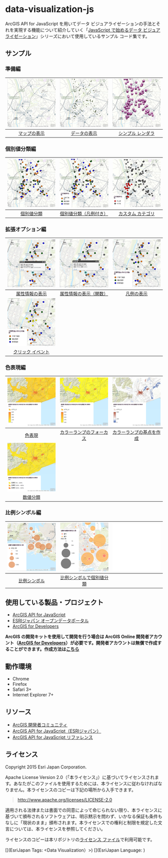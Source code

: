 # data-visualization-js

ArcGIS API for JavaScript を用いてデータ ビジュアライゼーションの手法とそれを実現する機能について紹介していく「[JavaScript で始めるデータ ビジュアライゼーション](https://geonet.esri.com/docs/DOC-3492)」シリーズにおいて使用しているサンプル コード集です。

## サンプル

### 準備編

|[![](_images/01_1.png)](http://apps.esrij.com/jsapi-blog/sandbox/sandbox.html?sample=map)|[![](_images/01_2.png)](http://apps.esrij.com/jsapi-blog/sandbox/sandbox.html?sample=basic_add_data)|[![](_images/01_3.png)](http://apps.esrij.com/jsapi-blog/sandbox/sandbox.html?sample=basic_use_renderer)|
|:-:|:-:|:-:|
|[マップの表示](http://apps.esrij.com/jsapi-blog/sandbox/sandbox.html?sample=map)|[データの表示](http://apps.esrij.com/jsapi-blog/sandbox/sandbox.html?sample=basic_add_data)|[シンプル レンダラ](http://apps.esrij.com/jsapi-blog/sandbox/sandbox.html?sample=basic_use_renderer)|

### 個別値分類編

|[![](_images/02_1.png)](http://apps.esrij.com/jsapi-blog/sandbox/sandbox.html?sample=unique_value)|[![](_images/02_2.png)](http://apps.esrij.com/jsapi-blog/sandbox/sandbox.html?sample=unique_value_legend)|[![](_images/02_3.png)](http://apps.esrij.com/jsapi-blog/sandbox/sandbox.html?sample=unique_value_onthefly)|
|:-:|:-:|:-:|
|[個別値分類](http://apps.esrij.com/jsapi-blog/sandbox/sandbox.html?sample=unique_value)|[個別値分類（凡例付き）](http://apps.esrij.com/jsapi-blog/sandbox/sandbox.html?sample=unique_value_legend)|[カスタム カテゴリ](http://apps.esrij.com/jsapi-blog/sandbox/sandbox.html?sample=unique_value_onthefly)|

### 拡張オプション編

|[![](_images/03_1.png)](http://apps.esrij.com/jsapi-blog/sandbox/sandbox.html?sample=enhance_infotemplate)|[![](_images/03_2.png)](http://apps.esrij.com/jsapi-blog/sandbox/sandbox.html?sample=enhance_infotemplate_function)|[![](_images/03_3.png)](http://apps.esrij.com/jsapi-blog/sandbox/sandbox.html?sample=enhance_legend)|
|:-:|:-:|:-:|
|[属性情報の表示](http://apps.esrij.com/jsapi-blog/sandbox/sandbox.html?sample=enhance_infotemplate)|[属性情報の表示（関数）](http://apps.esrij.com/jsapi-blog/sandbox/sandbox.html?sample=enhance_infotemplate_function)|[凡例の表示](http://apps.esrij.com/jsapi-blog/sandbox/sandbox.html?sample=enhance_legend)|
|[![](_images/03_4.png)](http://apps.esrij.com/jsapi-blog/sandbox/sandbox.html?sample=enhance_click)|||
|[クリック イベント](http://apps.esrij.com/jsapi-blog/sandbox/sandbox.html?sample=enhance_click)|||

### 色表現編

|[![](_images/04_1.png)](http://apps.esrij.com/jsapi-blog/sandbox/sandbox.html?sample=color_simple)|[![](_images/04_2.png)](http://apps.esrij.com/jsapi-blog/sandbox/sandbox.html?sample=color_focus)|[![](_images/04_3.png)](http://apps.esrij.com/jsapi-blog/sandbox/sandbox.html?sample=color_stops)|
|:-:|:-:|:-:|
|[色表現](http://apps.esrij.com/jsapi-blog/sandbox/sandbox.html?sample=color_simple)|[カラーランプのフォーカス](http://apps.esrij.com/jsapi-blog/sandbox/sandbox.html?sample=color_focus)|[カラーランプの基点を作成](http://apps.esrij.com/jsapi-blog/sandbox/sandbox.html?sample=color_stops)|
|[![](_images/04_4.png)](http://apps.esrij.com/jsapi-blog/sandbox/sandbox.html?sample=color_classed)|||
|[数値分類](http://apps.esrij.com/jsapi-blog/sandbox/sandbox.html?sample=color_classed)|||

### 比例シンボル編

|[![](_images/05_1.png)](http://apps.esrij.com/jsapi-blog/sandbox/sandbox.html?sample=size_sample)|[![](_images/05_2.png)](http://apps.esrij.com/jsapi-blog/sandbox/sandbox.html?sample=size_unique_value)|[![](_images/05_3.png)](#)|
|:-:|:-:|:-:|
|[比例シンボル](http://apps.esrij.com/jsapi-blog/sandbox/sandbox.html?sample=size_sample)|[比例シンボルで個別値分類](http://apps.esrij.com/jsapi-blog/sandbox/sandbox.html?sample=size_unique_value)||

## 使用している製品・プロジェクト

* [ArcGIS API for JavaScript](https://developers.arcgis.com/javascript/)
* [ESRIジャパン オープンデータポータル](http://data.esrij.com/)
* [ArcGIS for Developers](https://developers.arcgis.com/en/)

**ArcGIS の開発キットを使用して開発を行う場合は ArcGIS Online 開発者アカウント（[ArcGIS for Developers](https://developers.arcgis.com/en/)）が必要です。開発者アカウントは無償で作成することができます。作成方法は[こちら](http://www.esrij.com/cgi-bin/wp/wp-content/uploads/documents/signup-esri-developers.pdf)**

## 動作環境

* Chrome
* Firefox
* Safari 3+
* Internet Explorer 7+

## リソース

* [ArcGIS 開発者コミュニティ](https://geonet.esri.com/groups/devcom-jp)
* [ArcGIS API for JavaScript（ESRIジャパン）](http://www.esrij.com/products/arcgis-api-for-javascript/)
* [ArcGIS API for JavaScript リファレンス](https://developers.arcgis.com/javascript/jsapi/)

## ライセンス
Copyright 2015 Esri Japan Corporation.

Apache License Version 2.0（「本ライセンス」）に基づいてライセンスされます。あなたがこのファイルを使用するためには、本ライセンスに従わなければなりません。本ライセンスのコピーは下記の場所から入手できます。

> http://www.apache.org/licenses/LICENSE-2.0

適用される法律または書面での同意によって命じられない限り、本ライセンスに基づいて頒布されるソフトウェアは、明示黙示を問わず、いかなる保証も条件もなしに「現状のまま」頒布されます。本ライセンスでの権利と制限を規定した文言については、本ライセンスを参照してください。

ライセンスのコピーは本リポジトリの[ライセンス ファイル](./LICENSE)で利用可能です。

[](EsriJapan Tags: <Data Visualization）>)
[](EsriJapan Language: <JavaScript>)
